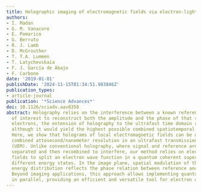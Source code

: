 ```yaml
---
title: Holographic imaging of electromagnetic fields via electron-light quantum interference
authors:
- I. Madan
- G. M. Vanacore
- E. Pomarico
- G. Berruto
- R. J. Lamb
- D. McGrouther
- T. T.A. Lummen
- T. Latychevskaia
- F. J. García de Abajo
- F. Carbone
date: '2019-01-01'
publishDate: '2024-11-15T01:34:51.983846Z'
publication_types:
- article-journal
publication: '*Science Advances*'
doi: 10.1126/sciadv.aav8358
abstract: Holography relies on the interference between a known reference and a signal
  of interest to reconstruct both the amplitude and the phase of that signal. With
  electrons, the extension of holography to the ultrafast time domain remains a challenge,
  although it would yield the highest possible combined spatiotemporal resolution.
  Here, we show that holograms of local electromagnetic fields can be obtained with
  combined attosecond/nanometer resolution in an ultrafast transmission electron microscope
  (UEM). Unlike conventional holography, where signal and reference are spatially
  separated and then recombined to interfere, our method relies on electromagnetic
  fields to split an electron wave function in a quantum coherent superposition of
  different energy states. In the image plane, spatial modulation of the electron
  energy distribution reflects the phase relation between reference and signal fields.
  Beyond imaging applications, this approach allows implementing quantum measurements
  in parallel, providing an efficient and versatile tool for electron quantum optics.
---
```

